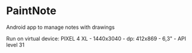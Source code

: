 # PaintNote
Android app to manage notes with drawings

Run on virtual device: PIXEL 4 XL - 1440x3040 - dp: 412x869 - 6,3" - API level 31

